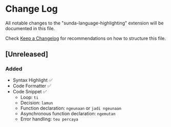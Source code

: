 # Change Log

All notable changes to the "sunda-language-highlighting" extension will be documented in this file.

Check [Keep a Changelog](http://keepachangelog.com/) for recommendations on how to structure this file.

## [Unreleased]

### Added

- Syntax Highlight ✅
- Code Formatter ✅
- Code Snippet ✅
  - Loop: `ti`
  - Decision: `lamun`
  - Function declaration: `ngeunaan` or `jadi ngeunaan`
  - Asynchronous function declaration: `ngemutan`
  - Error handling: `teu percaya`
